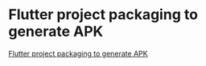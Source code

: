 # Flutter project packaging to generate APK
[Flutter project packaging to generate APK](https://aiwithcloud.com/2022/09/14/flutter_project_packaging_to_generate_apk/)